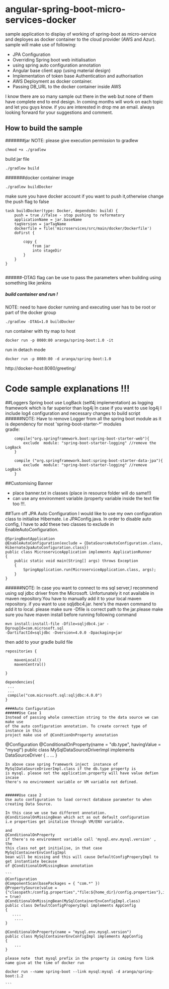 # angular-spring-boot-micro-services-docker
sample application to display of working of spring-boot as micro-service and deployes as docker container to the cloud provider (AWS and Azur).
sample will make use of following:
- JPA Configuration
- Overriding Spring boot web initialisation
- using spring auto configuration annotation
- Angular base client app (using material design)
- Implementation  of token base Authentication and authorisation
- AWS Deployment as docker container.
- Passing DB_URL to the docker container inside AWS 

I know there are so many sample out there in the web but none of them have complete end to end design.
In coming months will work on each topic and let you guys know. if you are interested in drop me an email.
always looking forward for your suggestions and comment. 

## How to build the sample

#######jar
NOTE: please give execution permission to gradlew
```
chmod +x ./gradlew
```
build jar file
```
./gradlew build
```
#######docker container image
```
./gradlew buildDocker
```
make sure you have docker account if you want to push it,otherwise change the push flag to false
```
task buildDocker(type: Docker, dependsOn: build) {
	push = true //false - stop pushing to reformatory
	applicationName = jar.baseName
	tagVersion = jarTagName
	dockerfile = file('microservices/src/main/docker/Dockerfile')
	doFirst {

		copy {
			from jar
			into stageDir
		}
	}
}


```

######-DTAG flag
can be use to pass the parameters when building using something like jenkins

##### build container and run !
NOTE: need to have docker running and executing user has to be root or part of the docker group


```
./gradlew -DTAG=1.0 buildDocker
```
run container with tty map to host
```
docker run -p 8080:80 aranga/spring-boot:1.0 -it
```
run in detach mode
```
docker run -p 8080:80 -d aranga/spring-boot:1.0
```

http://docker-host:8080/greeting/

# Code sample explanations !!!

##Loggers
Spring boot use LogBack (self4j implementation) as logging framework which is far superior than log4j
In case if you want to use log4j I include log4 configuration and necessary changes to build script
######NOTE:
Have to remove Logger from all the spring boot module as it is dependency for most 'spring-boot-starter-*' modules
<br>
gradle:
```
    compile("org.springframework.boot:spring-boot-starter-web"){
        exclude  module: "spring-boot-starter-logging" //remove the LogBack
    }

    compile ("org.springframework.boot:spring-boot-starter-data-jpa"){
        exclude  module: "spring-boot-starter-logging" //remove LogBack
    }

```
##Customising Banner

- place banner.txt in classes (place in resource folder will do same!!)
- can use any environment variable /property variable inside the text file too !!!.

##Turn off JPA Auto Configuration
I would like to use my own configuration class to initialise Hibernate. i.e JPAConfig.java.
In order to disable auto config, I have to add these two classes to exclude in EnableAutoConfiguration.
```
@SpringBootApplication
@EnableAutoConfiguration(exclude = {DataSourceAutoConfiguration.class, HibernateJpaAutoConfiguration.class})
public class MicroserviceApplication implements ApplicationRunner
{
    public static void main(String[] args) throws Exception
    {
        SpringApplication.run(MicroserviceApplication.class, args);
    }
}

```
######NOTE:
In case you want to connect to ms sql server,I recommend using sql jdbc driver from the Microsoft.
Unfortunately it not available in maven repository.You have to manually add it to your local maven repository.
if you want to use sqljdbc4.jar. here's the maven command to add it to local.
please make sure -Dfile is correct path to the jar.please make sure you have maven install before running
following command
```
mvn install:install-file -Dfile=sqljdbc4.jar -DgroupId=com.microsoft.sql
-DartifactId=sqljdbc -Dversion=4.0.0 -Dpackaging=jar

```
then add to your gradle build file

```
repositories {

	mavenLocal()
	mavenCentral()

}

dependencies{
 ...
 ...
 compile("com.microsoft.sql:sqljdbc:4.0.0")
}

####Auto Configuration
######Use Case 1
Instead of passing whole connection string to the data source we can make use
of the auto configuration annotation. To create correct type of instance in this
project make use of @CondtionOnProperty annotation

```

@Configuration
@ConditionalOnProperty(name = "db.type", havingValue = "mysql")
public class MySqlDataSourceDriverImpl implements DataSourceDriver
{
    ..
    ...
}

````
In above case spring framework inject  instance of
MySqlDataSourceDriverImpl.class if the db.type property is
is mysql. please not the application.property will have value defien incase
there's no environment variable or VM variable not defined.


######Use case 2
Use auto configuration to load correct database parameter to when
creating Data Source.

In this case we use two different annotation.
@ConditionalOnMissingBean which act as out default configuration
i.e properties get initalise through VM/ENV variable.

and
@ConditionalOnProperty
if there's no environment variable call 'mysql.env.mysql.version' , the
this class not get initialise, in that case MySqlContainerEnvConfigImpl
bean will be missing and this will cause DefaultConfigProperyImpl to get instantiate because
of @ConditionalOnMissingBean annotation

```
@Configuration
@ComponentScan(basePackages = { "com.*" })
@PropertySource(value = {"classpath:/config.properties","file:${home_dir}/config.properties"},ignoreResourceNotFound = true)
@ConditionalOnMissingBean(MySqlContainerEnvConfigImpl.class)
public class DefaultConfigProperyImpl implements AppConfig
{
   ....
    ....
}

@ConditionalOnProperty(name = "mysql.env.mysql.version")
public class MySqlContainerEnvConfigImpl implements AppConfig
{
    ...
}

please note  that mysql prefix in the property is coming form link name give at the time of docker run

docker run --name spring-boot --link mysql:mysql -d aranga/spring-boot:1.2

```






